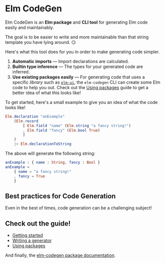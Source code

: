 # Elm CodeGen

Elm CodeGen is an **Elm package** and **CLI tool** for generating Elm code easily and maintainably.

The goal is to be easier to write and more maintainable than that string template you have lying around. 😏

Here's what this tool does for you in order to make generating code simpler.

1. **Automatic imports** — Import declarations are calculated.
2. **Builtin type inference** — The types for your generated code are inferred.
3. **Use existing packages easily** — For generating code that uses a specific _library_ such as [`elm-ui`](https://package.elm-lang.org/packages/mdgriffith/elm-ui/1.1.8/), the `elm-codegen` CLI can create some Elm code to help you out.
   Check out the [Using packages](/guide/UsingPackages.md) guide to get a better idea of what this looks like!

To get started, here's a small example to give you an idea of what the code looks like!

```elm
Elm.declaration "anExample"
    (Elm.record
        [ Elm.field "name" (Elm.string "a fancy string!")
        , Elm.field "fancy" (Elm.bool True)
        ]
    )
    |> Elm.declarationToString
```

The above will generate the following string:

```elm
anExample : { name : String, fancy : Bool }
anExample =
    { name = "a fancy string!"
    , fancy = True
    }
```

## Best practices for Code Generation

Even in the best of times, code generation can be a challenging subject!

## Check out the guide!

- [Getting started](/guide/01_GettingStarted.md)
- [Writing a generator](/guide/WritingAGenerator.md)
- [Using packages](/guide/UsingPackages.md)

And finally, the [elm-codegen package documentation](https://elm-doc-preview.netlify.app/?repo=mdgriffith/elm-codegen).
